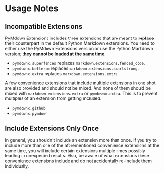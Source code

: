 # Usage Notes

## Incompatible Extensions

PyMdown Extensions includes three extensions that are meant to **replace** their counterpart in the default Python Markdown extensions.  You need to either use the PyMdown Extensions version or use the Python Markdown version; **they cannot be loaded at the same time**.

- `pymdownx.superfences` replaces `markdown.extensions.fenced_code`.
- `pymdownx.betterem` replaces `markdown.extensions.smartstrong`.
- `pymdownx.extra` replaces `markdown.extensions.extra`.

A few convenience extensions that include multiple extensions in one shot are also provided and should not be mixed.  And none of them should be mixed with `markdown.extensions.extra` or `pymdownx.extra`. This is to prevent multiples of an extension from getting included.

- `pymdownx.github`
- `pymdownx.pymdown`

## Include Extensions Only Once

In general, you shouldn't include an extension more than once. If you try to include more than one of the aforementioned convenience extensions at the same time, you will include certain extensions multiple times possibly leading to unexpected results.  Also, be aware of what extensions these convenience extensions include and do not accidentally re-include them individually.
